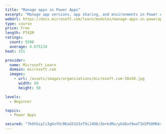 ```yaml
---
title: "Manage apps in Power Apps"
excerpt: "Manage app versions, app sharing, and environments in Power Apps."
webUrl: https://docs.microsoft.com/learn/modules/manage-apps-in-powerapps/
type: course
price: Free
length: PT42M
ratings:
  count: 5590
  average: 4.675134
heat: 151

provider:
  name: Microsoft Learn
  domain: microsoft.com
  images:
    - url: /assets/images/organizations/microsoft.com-50x50.jpg
      width: 50
      height: 50

levels:
  - Beginner

topics:
  - Power Apps

secured: "7kOYGsyCi3gGnfH/8KaG51G3xT9iJ4O8/Zm+kdRo/ykG8ut9waT3U2PS6M6kx4RbnxJD148VZkechUg2ikGXVWuzz+elYIUoJtoxYinHU5E2O7VcgZoAttCA5QxcdDhSqvdxxP1VqDGXU+hqmcubgAeby9SagLVOeGL6hvNS0cD5raDoYh51s65/zChMevr/pBUuEQb/G34kGr9CrgCvStjHR9Bqo5gcdwcCXDxmuUtlmxOaz2JTRVU++SnQkqTJhO2xIhxqznpfQw+1PyHytU0hA4/fruM1AVQcpcBAl4HAd+131gZlw3M+As0d0P9fpnE+2158GMdw0OoTowJUlBMLhf+JbbhvIZWl7fkG146rz0/s9lLTGf2YZ1bQXj5PromSlj+QVbcu35RUZERggg==;M3l7UkZfugmBWi56A0w5KQ=="
---
```


